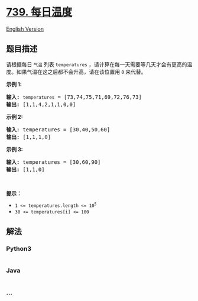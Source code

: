 # [739. 每日温度](https://leetcode-cn.com/problems/daily-temperatures)

[English Version](/solution/0700-0799/0739.Daily%20Temperatures/README_EN.md)

## 题目描述

<!-- 这里写题目描述 -->

<p>请根据每日 <code>气温</code> 列表 <code>temperatures</code> ，<span style="font-size:10.5pt"><span style="font-family:Calibri"><span style="font-size:10.5000pt"><span style="font-family:宋体"><font face="宋体">请计算在每一天需要等几天才会有更高的温度</font></span></span></span></span>。如果气温在这之后都不会升高，请在该位置用 <code>0</code> 来代替。</p>

<p><strong>示例 1:</strong></p>

<pre>
<strong>输入:</strong> <code>temperatures</code> = [73,74,75,71,69,72,76,73]
<strong>输出:</strong> [1,1,4,2,1,1,0,0]
</pre>

<p><strong>示例 2:</strong></p>

<pre>
<strong>输入:</strong> temperatures = [30,40,50,60]
<strong>输出:</strong> [1,1,1,0]
</pre>

<p><strong>示例 3:</strong></p>

<pre>
<strong>输入:</strong> temperatures = [30,60,90]
<strong>输出: </strong>[1,1,0]</pre>

<p> </p>

<p><strong>提示：</strong></p>

<ul>
	<li><code>1 <= temperatures.length <= 10<sup>5</sup></code></li>
	<li><code>30 <= temperatures[i] <= 100</code></li>
</ul>


## 解法

<!-- 这里可写通用的实现逻辑 -->

<!-- tabs:start -->

### **Python3**

<!-- 这里可写当前语言的特殊实现逻辑 -->

```python

```

### **Java**

<!-- 这里可写当前语言的特殊实现逻辑 -->

```java

```

### **...**

```

```

<!-- tabs:end -->
